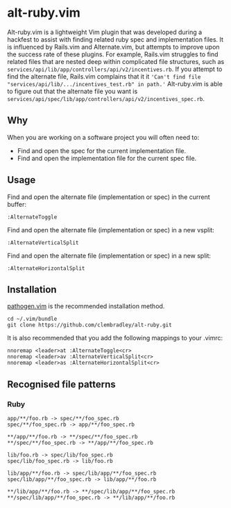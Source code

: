 alt-ruby.vim
============

Alt-ruby.vim is a lightweight Vim plugin that was developed during a hackfest to assist with finding related ruby spec and implementation files.
It is influenced by Rails.vim and Alternate.vim, but attempts to improve upon the success rate of these plugins.
For example, Rails.vim struggles to find related files that are nested deep within complicated file structures,
such as `services/api/lib/app/controllers/api/v2/incentives.rb`. If you attempt to find the alternate file,
Rails.vim complains that it it `'Can't find file "services/api/lib/.../incentives_test.rb" in path.'`
Alt-ruby.vim is able to figure out that the alternate file you want is `services/api/spec/lib/app/controllers/api/v2/incentives_spec.rb`.

## Why

When you are working on a software project you will often need to:

* Find and open the spec for the current implementation file.
* Find and open the implementation file for the current spec file.

## Usage

Find and open the alternate file (implementation or spec) in the current buffer:

```vim
:AlternateToggle
```

Find and open the alternate file (implementation or spec) in a new vsplit:

```vim
:AlternateVerticalSplit
```

Find and open the alternate file (implementation or spec) in a new split:

```vim
:AlternateHorizontalSplit
```

## Installation

[pathogen.vim](https://github.com/tpope/vim-pathogen) is the recommended installation method. 

    cd ~/.vim/bundle
    git clone https://github.com/clembradley/alt-ruby.git

It is also recommended that you add the following mappings to your .vimrc:

    nnoremap <leader>at :AlternateToggle<cr>
    nnoremap <leader>av :AlternateVerticalSplit<cr>
    nnoremap <leader>as :AlternateHorizontalSplit<cr>


## Recognised file patterns

### Ruby

```
app/**/foo.rb -> spec/**/foo_spec.rb
spec/**/foo_spec.rb -> app/**/foo_spec.rb

**/app/**/foo.rb -> **/spec/**/foo_spec.rb
**/spec/**/foo_spec.rb -> **/app/**/foo_spec.rb

lib/foo.rb -> spec/lib/foo_spec.rb
spec/lib/foo_spec.rb -> lib/foo.rb

lib/app/**/foo.rb -> spec/lib/app/**/foo_spec.rb
spec/lib/app/**/foo_spec.rb -> lib/app/**/foo.rb

**/lib/app/**/foo.rb -> **/spec/lib/app/**/foo_spec.rb
**/spec/lib/app/**/foo_spec.rb -> **/lib/app/**/foo.rb
```
